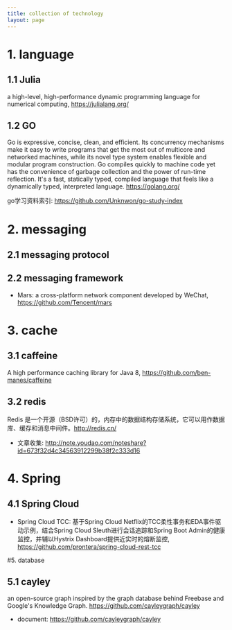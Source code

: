 ```yaml
---
title: collection of technology
layout: page
---
```


# 1. language
## 1.1 Julia
a high-level, high-performance dynamic programming language for numerical computing, https://julialang.org/

## 1.2 GO
Go is expressive, concise, clean, and efficient. Its concurrency mechanisms make it easy to write programs that get the most out of multicore and networked machines, while its novel type system enables flexible and modular program construction. Go compiles quickly to machine code yet has the convenience of garbage collection and the power of run-time reflection. It's a fast, statically typed, compiled language that feels like a dynamically typed, interpreted language.
https://golang.org/

go学习资料索引: https://github.com/Unknwon/go-study-index

# 2. messaging
## 2.1 messaging protocol

## 2.2 messaging framework
- Mars: a cross-platform network component developed by WeChat, https://github.com/Tencent/mars


# 3. cache
## 3.1 caffeine
A high performance caching library for Java 8, https://github.com/ben-manes/caffeine

## 3.2 redis
Redis 是一个开源（BSD许可）的，内存中的数据结构存储系统，它可以用作数据库、缓存和消息中间件。http://redis.cn/

- 文章收集: http://note.youdao.com/noteshare?id=673f32d4c34563912299b38f2c333d16

# 4. Spring

## 4.1 Spring Cloud
- Spring Cloud TCC: 基于Spring Cloud Netflix的TCC柔性事务和EDA事件驱动示例，结合Spring Cloud Sleuth进行会话追踪和Spring Boot Admin的健康监控，并辅以Hystrix Dashboard提供近实时的熔断监控, https://github.com/prontera/spring-cloud-rest-tcc


#5. database
## 5.1 cayley
an open-source graph inspired by the graph database behind Freebase and Google's Knowledge Graph.
https://github.com/cayleygraph/cayley

- document: https://github.com/cayleygraph/cayley